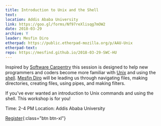 ```yaml
---
title: Introduction to Unix and the Shell 
text: 
location: Addis Ababa University
link: https://goo.gl/forms/Nf97reXlisqg7mOW2
date: 2018-03-29
archive: Y  
leader: Mesfin Diro
etherpad: https://public.etherpad-mozilla.org/p/AAU-Unix
etherpad-text: 
repo: https://mesfind.github.io/2018-03-29-SWC-HU
---
```


Inspired by [Software Carpentry](http://swcarpentry.github.io/shell-novice/) this session is designed to help new programmers and coders become more familiar with [Unix](https://en.wikipedia.org/wiki/Unix) and using the [shell](https://en.wikipedia.org/wiki/Shell_%28computing%29). [Mesfin Diro](https://github.com/mesfind) will be leading us through navigating files, making directories, creating files, using pipes, and making filters.

If you've ever wanted an introduction to Unix commands and using the shell. This workshop is for you! 

Time: 2-4 PM
Location: Addis Ababa University

[Register](https://goo.gl/forms/Nf97reXlisqg7mOW2){:class="btn btn-xl"} 
